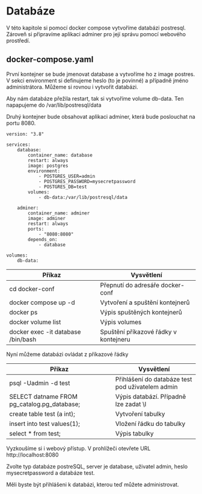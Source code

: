 # Databáze

V této kapitole si pomocí docker compose vytvoříme databázi postresql. Zároveň si připravíme aplikaci adminer pro její
správu pomocí webového prostředí.

## docker-compose.yaml
První kontejner se bude jmenovat database a vytvoříme ho z image postres. V sekci environment si definujeme heslo (to je povinné) 
a případně jméno administrátora. Můžeme si rovnou i vytvořit databázi.

Aby nám databáze přežila restart, tak si vytvoříme volume db-data. Ten napapujeme do /var/lib/postresql/data

Druhý kontejner bude obsahovat aplikaci adminer, která bude poslouchat na portu 8080.

```
version: "3.8"

services:
    database:
        container_name: database
        restart: always
        image: postgres
        environment:
            - POSTGRES_USER=admin
            - POSTGRES_PASSWORD=mysecretpassword
            - POSTGRES_DB=test
        volumes:
            - db-data:/var/lib/postresql/data

    adminer:
        container_name: adminer
        image: adminer
        restart: always
        ports:
            - "8080:8080"
        depends_on:
            - database

volumes:
    db-data:
```

| Příkaz                               | Vysvětlení                            |
|--------------------------------------|---------------------------------------|
| cd docker-conf                       | Přepnutí do adresáře docker-conf      |
| docker compose up -d                 | Vytvoření a spuštění kontejnerů       |
| docker ps                            | Výpis spuštěných kontejnerů           |
| docker volume list                   | Výpis volumes                         |
| docker exec -it database /bin/bash   | Spuštění příkazové řádky v kontejneru | 

Nyní můžeme databázi ovládat z příkazové řádky

| Příkaz                                      | Vysvětlení                                       |
|---------------------------------------------|--------------------------------------------------|
| psql -Uadmin -d test                        | Přihlášení do databáze test pod uživatelem admin |
| SELECT datname FROM pg_catalog.pg_database; | Výpis databází. Případně lze zadat \l            |
| create table test (a int);                  | Vytvoření tabulky                                |
| insert into test values(1);                 | Vložení řádku do tabulky                         | 
| select * from test;                         | Výpis tabulky                                    |

Vyzkoušíme si i webový přístup. V prohlížeči otevřete URL http://localhost:8080

Zvolte typ databáze postreSQL, server je database, uživatel admin, heslo mysecretpassword a databáze test.

Měli byste být přihlášeni k databázi, kterou teď můžete administrovat.